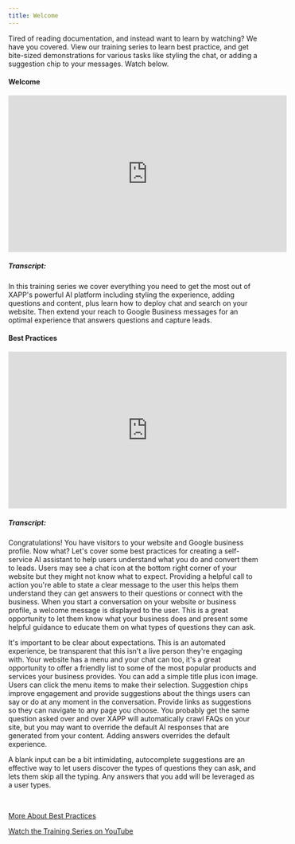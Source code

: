 ```yaml
---
title: Welcome
---
```


Tired of reading documentation, and instead want to learn by watching?  We have you covered.  View our training series to learn best practice, and get bite-sized demonstrations for various tasks like styling the chat, or adding a suggestion chip to your messages.  Watch below.

<div style={{width: '90%'}}>

<h4>Welcome</h4>

<iframe width="560" height="315" src="https://www.youtube.com/embed/OSGR94jXvyQ?si=-6BraS3t-qX4fRqs" title="YouTube video player" frameborder="0" allow="accelerometer; autoplay; clipboard-write; encrypted-media; gyroscope; picture-in-picture; web-share" allowfullscreen></iframe>

<h5>Transcript: </h5>
<div  style={{fontSize: '10px'}}>
<p>
In this training series we cover
everything you need to get the most out
of XAPP's powerful AI platform including
styling the experience, adding questions
and content, plus learn how to deploy
chat and search on your website. Then
extend your reach to Google Business
messages for an optimal experience that
answers questions and capture
leads.
</p>
</div>


</div>

<div style={{width: '90%'}}>

<h4>Best Practices</h4>

<iframe width="560" height="315" src="https://www.youtube.com/embed/OSGR94jXvyQ?si=-6BraS3t-qX4fRqs" title="YouTube video player" frameborder="0" allow="accelerometer; autoplay; clipboard-write; encrypted-media; gyroscope; picture-in-picture; web-share" allowfullscreen></iframe>

<h5>Transcript: </h5>
<div  style={{fontSize: '10px'}}>
<p>
Congratulations! You have visitors to
your website and Google business profile.
Now what? Let's cover some best practices for
creating a self-service AI assistant to
help users understand what you do and
convert them to leads. Users may see a chat icon at the bottom
right corner of your website but they
might not know what to expect. Providing a helpful call to action
you're able to state a clear message to the user this helps them understand they can get answers to their questions or
connect with the business. When you start a conversation on your
website or business profile, a welcome
message is displayed to the user.  This is
a great opportunity to let them know
what your business does and present some
helpful guidance to educate them on what
types of questions they can ask.  
</p>
<p>
It's important to be clear about expectations.
This is an automated experience, be transparent that this isn't a live
person they're engaging with. Your website has a menu and your chat
can too, it's a great opportunity to offer a friendly list to some of the most
popular products and services your business provides.
You can add a simple title plus icon
image.  Users can click the menu items to
make their selection. Suggestion chips improve engagement and
provide suggestions about the things users can
say or do at any moment in the
conversation. Provide links as
suggestions so they can navigate to any
page you choose. You probably get the same question asked
over and over XAPP will automatically crawl FAQs on
your site, but you may want to override
the default AI responses that are
generated from your content.
Adding answers overrides the default
experience. 
</p>
<p>
A blank input can be a bit intimidating,
autocomplete suggestions are an
effective way to let users discover the
types of questions they can ask,
and lets them skip all the typing.  
Any answers that you add will be leveraged as a user
types.
</p>

<br/>

</div>

[More About Best Practices](/docs/model/model-best-practices)

[Watch the Training Series on YouTube](https://www.youtube.com/playlist?list=PLj26gRljku8BiAVezV9wNvyHrSeF_DRa8)

</div>
